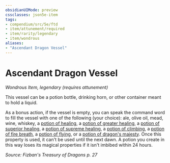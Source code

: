 ```yaml
---
obsidianUIMode: preview
cssclasses: json5e-item
tags:
- compendium/src/5e/ftd
- item/attunement/required
- item/rarity/legendary
- item/wondrous
aliases: 
- "Ascendant Dragon Vessel"
---
```

# Ascendant Dragon Vessel
*Wondrous Item, legendary (requires attunement)*  


This vessel can be a potion bottle, drinking horn, or other container meant to hold a liquid.

As a bonus action, if the vessel is empty, you can speak the command word to fill the vessel with one of the following (your choice): ale, olive oil, mead, wine, whiskey, a [potion of healing](/Systems/5e/items/potion-of-healing.md), a [potion of greater healing](/Systems/5e/items/potion-of-greater-healing.md), a [potion of superior healing](/Systems/5e/items/potion-of-superior-healing.md), a [potion of supreme healing](/Systems/5e/items/potion-of-supreme-healing.md), a [potion of climbing](/Systems/5e/items/potion-of-climbing.md), a [potion of fire breath](/Systems/5e/items/potion-of-fire-breath.md), a [potion of flying](/Systems/5e/items/potion-of-flying.md), or a [potion of dragon's majesty](/Systems/5e/items/potion-of-dragons-majesty-ftd.md). Once this property is used, it can't be used until the next dawn. A potion you create in this way loses its magical properties if it isn't imbibed within 24 hours.

*Source: Fizban's Treasury of Dragons p. 27*
